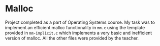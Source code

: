 # Malloc

Project completed as a part of Operating Systems course. My task was to implement an efficient malloc functionality in `mm.c` using the template provided in `mm-implicit.c` which implements a very basic and inefficient version of malloc. All the other files were provided by the teacher.

